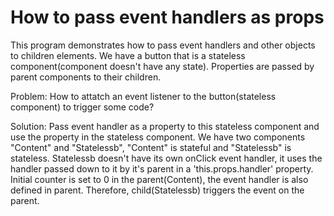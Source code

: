 # How to pass event handlers as props
This program demonstrates how to pass event handlers and other objects to children elements. 
We have a button that is a stateless component(component doesn't have any state). Properties are passed by parent components to their children. 

Problem: How to attatch an event listener to the button(stateless component) to trigger some code?

Solution: Pass event handler as a property to this stateless component and use the property in the stateless component.
We have two components "Content" and "Statelessb", "Content" is stateful and "Statelessb" is stateless. Statelessb doesn't have its own onClick event handler, it uses the handler passed down to it by it's parent in a 'this.props.handler' property. 
Initial counter is set to 0 in the parent(Content), the event handler is also defined in parent. Therefore, child(Statelessb) triggers the event on the parent.
